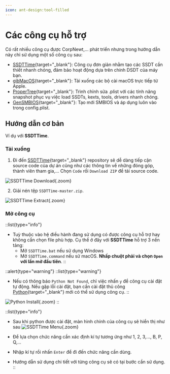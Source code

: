 ```yaml
---
icon: ant-design:tool-filled
---
```


# Các công cụ hỗ trợ

Có rất nhiều công cụ được CorpNewt,... phát triển nhưng trong hướng dẫn này chỉ sử dụng một số công cụ sau:

- [SSDTTime](https://github.com/corpnewt/SSDTTime){target="_blank"}: Công cụ đơn giản nhằm tạo các SSDT cần thiết nhanh chóng, đảm bảo hoạt động dựa trên chính DSDT của máy bạn.
- [gibMacOS](https://github.com/corpnewt/gibMacOS){target="_blank"}: Tải xuống các bộ cài macOS trực tiếp từ Apple.
- [ProperTree](https://github.com/corpnewt/ProperTree){target="_blank"}: Trình chỉnh sửa .plist với các tính năng snapshot phục vụ việc load SSDTs, kexts, tools, drivers nhanh chóng.
- [GenSMBIOS](https://github.com/corpnewt/GenSMBIOS){target="_blank"}: Tạo mới SMBIOS và áp dụng luôn vào trong config.plist.

## Hướng dẫn cơ bản

Ví dụ với **SSDTTime**.

### Tải xuống

1. Đi đến [SSDTTime](https://github.com/corpnewt/SSDTTime){target="_blank"} repository sẽ dễ dàng tiếp cận source code của dự án cũng như các thông tin về những đóng góp, thành viên tham gia,... Chọn `Code` rồi `Download ZIP` để tải source code.

![SSDTTime Download](https://i.imgur.com/wfBZd1d.jpg?1){.zoom}

2. Giải nén tệp `SSDTTime-master.zip`.

![SSDTTime Extract](https://i.imgur.com/XQ6RGm5.jpg?1){.zoom}

### Mở công cụ

::list{type="info"}
- Tuỳ thuộc vào hệ điều hành đang sử dụng có được công cụ hỗ trợ hay không cần chọn file phù hợp. Cụ thể ở đây với **SSDTTime** hỗ trợ 3 nền tảng:
    - Mở `SSDTTime.bat` nếu sử dụng Windows
    - Mở `SSDTTime.command` nếu sử macOS. **Nhấp chuột phải và chọn `Open` với lần mở đầu tiên**.
::

::alert{type="warning"}
::list{type="warning"}
- Nếu có thông báo `Python Not Found`, chỉ việc nhấn `y` để công cụ cài đặt tự động. Nếu gặp lỗi cài đặt, bạn cần cài đặt thủ công [Python](https://www.python.org/){target="_blank"} mới có thể sử dụng công cụ.
::

![Python Install](https://i.imgur.com/Tfpc3zM.png){.zoom}
::

::list{type="info"}
- Sau khi python được cài đặt, màn hình chính của công cụ sẽ hiển thị như sau
    ![SSDTTime Menu](https://i.imgur.com/4XOcVWu.png){.zoom}

- Để lựa chọn chức năng cần xác định kí tự tương ứng như 1, 2, 3,..., B, P, Q,...
- Nhập kí tự rồi nhấn `Enter` để đi đến chức năng cần dùng.
- Hướng dẫn sử dụng chi tiết với từng công cụ sẽ có tại bước cần sử dụng.
::
